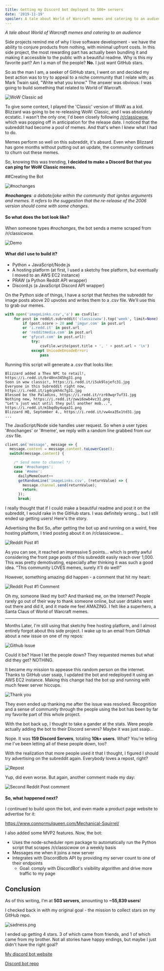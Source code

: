 ```yaml
---
title: Getting my Discord bot deployed to 500+ servers
date: '2019-11-19'
spoiler: A tale about World of Warcraft memes and catering to an audience
---
```

_A tale about World of Warcraft memes and catering to an audience_

Side projects remind me of why I love software development - we have the ability to conjure products from nothing, with minimal upfront costs. In this side project, the most rewarding part has actually been bundling it and making it accessible to the public with a beautiful readme. Why is this my favorite part? Am I a man of the people? **No.** I just want GitHub stars.

So as the man I am, a seeker of GitHub stars, I went on and decided my best action was to try to appeal to a niche community that I relate with; as Mark Twain said, "Write what you know." The answer was obvious: I was going to build something that related to World of Warcraft.

![WoW Classic ad](./wow_classic_ad.jpg)

To give some context, I played the 'Classic' version of WoW as a kid. Blizzard was going to be re-releasing WoW: Classic, and I was absolutely ecstatic. I wasn't the only one; I'd been closely following [/r/classicwow](https://www.reddit.com/r/classicwow/), which was popping off in anticipation for the release date. I noticed that the subreddit had become a pool of memes. And that's when I knew what I had to do.

Memes perform so well on this subreddit, it's absurd. Even when Blizzard has gone months without putting out an update, the community continues to churn out these memes.

So, knowing this was trending, **I decided to make a Discord Bot that you can ping for WoW Classic memes.**

##Creating the Bot

![#nochanges](./nochanges_tweet.png)

_**\#nochanges**: a debate/joke within the community that ignites arguments and memes. It refers to the suggestion that the re-release of the 2006 version should come with some changes._

#### So what does the bot look like?

When someone types _#nochanges_, the bot sends a meme scraped from /r/classicwow.

![Demo](./demo.gif)

#### What did I use to build it?

* Python + JavaScript/Node.js
* A hosting platform (at first, I used a sketchy free platform, but eventually I moved to an AWS EC2 instance)
* PRAW (a Python Reddit API wrapper)
* Discord.js (a JavaScript Discord API wrapper)


On the Python side of things, I have a script that fetches the subreddit for image posts above 20 upvotes and writes them to a .csv file. We'll use this to grab our memes.

```python
with open('imageLinks.csv','a') as csvFile:
    for post in reddit.subreddit('classicwow').top('week', limit=None):
        if (post.score > 20 and 'imgur.com' in post.url
        or 'i.redd.it' in post.url
        or 'redditmedia.com' in post.url
        or 'gfycat.com' in post.url):
            try:
                csvFile.write(post.title + ', ' + post.url + '\n')
            except UnicodeEncodeError:
                pass
```

Running this script will generate a .csv that looks like:
```
Blizzard added a Thex NPC to retail!, https://i.redd.it/br40nn345hg31.png
Soon in wow classic!, https://i.redd.it/i5uk9lojefc31.jpg
Everyone in this Subreddit right now, https://i.redd.it/ig4cpkh4c7g31.jpg
Blessed be the Paladins, https://i.redd.it/rzr69wqr7uf31.jpg
Nothing new, https://i.redd.it/zwwi6owb4vc31.png
"Let's just wait until they pull another mob...", https://i.redd.it/m1bqdby4uqa31.png
Blizzard HQ, September 4., https://i.redd.it/vw4xa35x1td31.jpg
...
```

The JavaScript/Node side handles user request. So when a user types '#nochanges' or '#meme', we reply with a random line grabbed from our .csv file.

```javascript
client.on('message', message => {
  message.content = message.content.toLowerCase();
  switch(message.content) {

    /* Send meme to channel */
    case '#nochanges':
    case '#meme':
      dailyMemeCount++
      getRandomLine('imageLinks.csv', (returnValue) => {
        message.channel.send(returnValue);
        return;
      });
      break;

```
I really thought that if I could make a beautiful readme and post it on the subreddit, I would rake in the GitHub stars. I was definitely wrong... but I still ended up getting users! Here's the story.

Advertising the Bot
So, after getting the bot up and running on a weird, free hosting platform, I tried posting about it on /r/classicwow...

![Reddit Post #1](./first_reddit_post.PNG)

As you can see, it reached an impressive 5 points... which is pretty awful considering the front page posts of this subreddit easily reach over 1,000. This was pretty demotivating, especially after thinking it was such a good idea. "This community LOVES memes, surely it'll do well!"

However, something amazing did happen - a comment that hit my heart:

![Reddit Post #1 Comment](./first_reddit_post_comment.PNG)

Oh my, someone liked my bot? And thanked me, on the Internet? People rarely go out of their way to thank someone online, but user drtakhs went out there and did it, and it made me feel AMAZING. I felt like a superhero, a Santa Claus of World of Warcraft memes.

---

Months Later, I'm still using that sketchy free hosting platform, and I almost entirely forgot about this side project. I wake up to an email from GitHub about a new issue on one of my repos:

![Github Issue](./github_issue.PNG)

Could it be? Have I let the people down? They requested memes but what did they get? NOTHING.

It became my mission to appease this random person on the internet. Thanks to GitHub user ssaip, I updated the bot and redeployed it using an AWS EC2 instance. Making this change had the bot up and running with much fewer server hiccups.

![Thank you](./github_issue_resolved_comment.png)

They even ended up thanking me after the issue was resolved. Recognition and a sense of community through the people using the bot has been by far my favorite part of this whole project.

With the bot back up, I thought to take a gander at the stats. Were people actually adding the bot to their Discord servers? Maybe it was just ssaip…

Nope. It was **159 Discord Servers**, totaling **10k+ users**. What? You're telling me I've been letting all of these people down, too?

With the realization that more people used it that I thought, I figured I should try advertising on the subreddit again. Everybody loves a repost, right?

![Repost](./second_reddit_post.PNG)

Yup, did even worse. But again, another comment made my day:

![Second Reddit Post comment](./second_reddit_post_comment.PNG)

#### So, what happened next?

I continued to build upon the bot, and even made a product page website to advertise for it:

https://www.connormulqueen.com/Mechanical-Squirrel/

I also added some MVP2 features. Now, the bot:

* Uses the node-scheduler npm package to automatically run the Python script that scrapes /r/classicwow on a weekly basis
* Messages me when it joins a new server
* Integrates with DiscordBots API by providing my server count to one of their endpoints
    * Goal: comply with DiscordBot's visibility algorithm and drive more traffic to my page


## Conclusion
As of this writing, I'm at **503 servers**, amounting to **~55,839 users**!

I checked back in with my original goal - the mission to collect stars on my GitHub repo.

![sadness.png](github_stars_button.PNG)

I ended up getting 4 stars. 3 of which came from friends, and 1 of which came from my brother. Not all stories have happy endings, but maybe I just didn't have the right goal?

[My discord bot website](https://www.connormulqueen.com/Mechanical-Squirrel/)

[Discord bot repo](https://github.com/ConnorMulqueen/Mechanical-Squirrel)